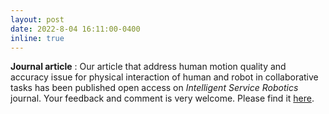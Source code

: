 ```yaml
---
layout: post
date: 2022-8-04 16:11:00-0400
inline: true
---
```


**Journal article** : Our article that address human motion quality and accuracy issue for physical interaction of human and robot in collaborative tasks has been published open access on *Intelligent Service Robotics* journal. Your feedback and comment is very welcome. Please find it [here](https://www.doi.org/10.1007/s11370-022-00432-8).